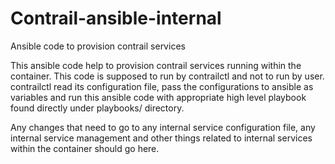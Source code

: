 # Contrail-ansible-internal
Ansible code to provision contrail services

This ansible code help to provision contrail services running within the container.
This code is supposed to run by contrailctl and not to run by user. contrailctl
read its configuration file, pass the configurations to ansible as variables and
run this ansible code with appropriate high level playbook found directly under
playbooks/ directory.

Any changes that need to go to any internal service configuration file, any internal
service management and other things related to internal services within the container
should go here.
